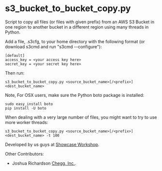 s3_bucket_to_bucket_copy.py
===========================

Script to copy all files (or files with given prefix) from an AWS S3 Bucket in one region to another bucket in a different region using many
threads in Python.

Add a file, .s3cfg, to your home directory with the following format (or download s3cmd and run "s3cmd --configure"):

```
[default]
access_key = <your access key here>
secret_key = <your secret key here>
```

Then run:

```
s3_bucket_to_bucket_copy.py <source_bucket_name>[/<prefix>] <dest_bucket_name> 
```

Note, For OSX users, make sure the Python boto package is installed:

```
sudo easy_install boto
pip install -U boto
```

When dealing with a very large number of files, you might want to try to use more worker threads:

```
s3_bucket_to_bucket_copy.py <source_bucket_name>[/<prefix>] <dest_bucket_name> -t 100
```

Developed by us guys at [Showcase Workshop](http://www.showcaseworkshop.com).

Other Contributors:

* Joshua Richardson [Chegg, Inc.](http://chegg.com).
